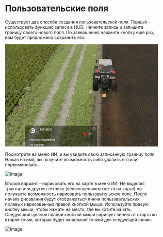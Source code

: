 # Пользовательские поля


Существует два способа создания пользовательской поля.
Первый - использовать функцию записи в HUD.
Начните запись и запишите границу своего нового поля.
По завершению нажмите кнопку ещё раз, вам будет предложено сохранить его.


![Image](assets/images/recordcustomhelp_0_0_765_510.png)


Посмотрите на меню ИИ, и вы увидите свою записанную границу поля.
Нажав на имя, вы получите возможность либо удалить его или переименовать.


![Image](assets/images/donecustomhelp_0_0_765_510.png)


Второй вариант - нарисовать его на карте в меню ИИ.
Не выделяя трактор или другую технику (левым щелчком где-то на карте) вы получаете возможность нарисовать пользовательское поле.
После начала рисования будут отображаться линии пользовательских полевых нарисованных правой кнопкой мыши.
Используйте правую кнопку мыши, чтобы нажать на место, где вы хотите начать.
Следующий щелчок правой кнопкой мыши нарисует линию от старта ко второй точки, которая будет начальной точкой для следующей линии.


![Image](assets/images/drawcustomhelp_0_0_765_510.png)

